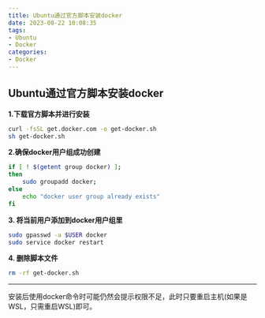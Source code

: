 ```yaml
---
title: Ubuntu通过官方脚本安装docker
date: 2023-08-22 10:08:35
tags:
- Ubuntu
- Docker
categories:
- Docker
---
```


## Ubuntu通过官方脚本安装docker

**1.下载官方脚本并进行安装**

```bash
curl -fsSL get.docker.com -o get-docker.sh
sh get-docker.sh
```

**2.确保docker用户组成功创建**

```bash
if [ ! $(getent group docker) ];
then 
    sudo groupadd docker;
else
    echo "docker user group already exists"
fi
```

**3. 将当前用户添加到docker用户组里**

```bash
sudo gpasswd -a $USER docker
sudo service docker restart
```

**4. 删除脚本文件**

```bash
rm -rf get-docker.sh
```

---

安装后使用docker命令时可能仍然会提示权限不足，此时只要重启主机(如果是WSL，只需重启WSL)即可。
